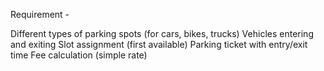 Requirement - 

Different types of parking spots (for cars, bikes, trucks)
Vehicles entering and exiting
Slot assignment (first available)
Parking ticket with entry/exit time
Fee calculation (simple rate)